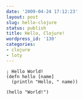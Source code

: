 ```yaml
---
date: '2009-04-24 17:12:23'
layout: post
slug: hello-clojure
status: publish
title: Hello, Clojure!
wordpress_id: '130'
categories:
- clojure
- loty
---
```



    ; Hello World!
    (defn hello [name]
      (println "Hello, " name))
    
    (hello "World!")
    
